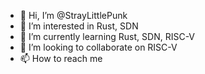 - 👋 Hi, I’m @StrayLittlePunk
- 👀 I’m interested in Rust, SDN
- 🌱 I’m currently learning Rust, SDN, RISC-V
- 💞️ I’m looking to collaborate on RISC-V
- 📫 How to reach me

<!---
StrayLittlePunk/StrayLittlePunk is a ✨ special ✨ repository because its `README.md` (this file) appears on your GitHub profile.
You can click the Preview link to take a look at your changes.
--->
